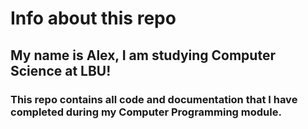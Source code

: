 # Info about this repo

## My name is Alex, I am studying Computer Science at LBU!

### This repo contains all code and documentation that I have completed during my Computer Programming module.
